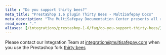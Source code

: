 ```yaml
---
title : "Do you support thirty bees?"
meta_title: "PrestaShop 1.6 plugin Thirty Bees - MultiSafepay Docs"
meta_description: "The MultiSafepay Documentation Center presents all relevant information about our Plugins and API. You can also find support pages for payment methods, tools and general questions as well as the contact details of our Support and Integration Teams."
read_more: "."
aliases: [/integrations/prestashop-1-6/faq/do-you-support-thirty-bees/]
---
```

Please contact our Integration Team at <integration@multisafepay.com> when you use the Prestashop fork [thirty bees](https://thirtybees.com/blog/what-is-thirty-bees)

